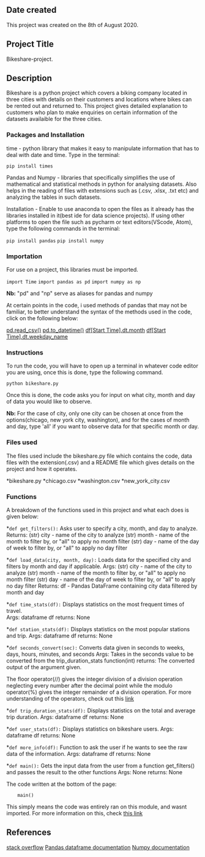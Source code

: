 ## Date created
This project was created on the 8th of August 2020.

## Project Title
Bikeshare-project.

## Description
Bikeshare is a python project which covers a biking company located in three cities with details on their customers and locations where bikes can be rented out and returned to. This project gives detailed explanation to customers who plan to make enquiries on certain information of the datasets availaible for the three cities.

### Packages and Installation
time - python library that makes it easy to manipulate information that has to deal with date and time. Type in the terminal:  

`pip install times`

Pandas and Numpy - libraries that specifically simplifies the use of mathematical and statistical methods in python for analysing datasets. Also helps in the reading of files with extensions such as (.csv, .xlsx, .txt etc) and analyzing the tables in such datasets.

Installation - Enable to use anaconda to open the files as it already has the libraries installed in it(best ide for data science projects). If using other platforms to open the file such as pycharm or text editors(VScode, Atom), type the following commands in the terminal:  

`pip install pandas`
`pip install numpy`

### Importation 

For use on a project, this libraries must be imported.   

`import Time`
`import pandas as pd`
`import numpy as np`

**Nb:** "pd" and "np" serve as aliases for pandas and numpy

At certain points in the code, i used methods of pandas that may not be familiar, to better understand the syntax of the methods used in the code, click on the following below:

[pd.read_csv()](https://pandas.pydata.org/pandas-docs/stable/reference/api/pandas.read_csv.html)
[pd.to_datetime()](https://pandas.pydata.org/pandas-docs/stable/reference/api/pandas.to_datetime.html)
[df[Start Time].dt.month](https://pandas.pydata.org/pandas-docs/stable/reference/api/pandas.Series.dt.month.html)
[df[Start Time].dt.weekday_name](https://pandas.pydata.org/pandas-docs/stable/reference/api/pandas.Series.dt.weekday.html)


### Instructions

To run the code, you will have to open up a terminal in whatever code editor you are using, once this is done, type the following command.

`python bikeshare.py`  

Once this is done, the code asks you for input on what city, month and day of data you would like to observe.  

**Nb:** For the case of city, only one city can be chosen at once from the options(chicago, new york city, washington), and for the cases of month and day, type 'all' if you want to observe data for that specific month or day.


### Files used
The files used include the bikeshare.py file which contains the code, data files with the extension(.csv) and a README file which gives details on the project and how it operates.  

*bikeshare.py
*chicago.csv
*washington.csv
*new_york_city.csv


### Functions

A breakdown of the functions used in this project and what each does is given below:  

*`def get_filters():` Asks user to specify a city, month, and day to analyze.    
    Returns:
        (str) city - name of the city to analyze
        (str) month - name of the month to filter by, or "all" to apply no month filter
        (str) day - name of the day of week to filter by, or "all" to apply no day filter

*`def load_data(city, month, day):` Loads data for the specified city and filters by month and day if applicable.
    Args:
        (str) city - name of the city to analyze
        (str) month - name of the month to filter by, or "all" to apply no month filter
        (str) day - name of the day of week to filter by, or "all" to apply no day filter
    Returns:
        df - Pandas DataFrame containing city data filtered by month and day

*`def time_stats(df):` Displays statistics on the most frequent times of travel.   
    Args: dataframe df
    returns: None  

*`def station_stats(df):` Displays statistics on the most popular stations and trip.
    Args: dataframe df
    returns: None

*`def seconds_convert(sec):` Converts data given in seconds to weeks, days, hours, minutes, and seconds
    Args: Takes in the seconds value to be converted from the trip_duration_stats function(int)
    returns: The converted output of the argument given.      

The floor operator(//) gives the integer division of a division operation neglecting every number after the decimal point while the modulo operator(%) gives the integer remainder of a division operation. For more understanding of the operators, check out this [link](https://stackoverflow.com/questions/56627393/difference-between-modulus-and-floor-division-in-numpy)

*`def trip_duration_stats(df):` Displays statistics on the total and average trip duration.
    Args: dataframe df
    returns: None

*`def user_stats(df):` Displays statistics on bikeshare users.
    Args: dataframe df 
    returns: None

*`def more_info(df):` Function to ask the user if he wants to see the raw data of the information.
    Args: dataframe df
    returns: None  

*`def main():` Gets the input data from the user from a function get_filters() and passes the result to the other      functions
    Args: None
    returns: None   


The code written at the bottom of the page:  

```if __name__ == "__main__":
    main()
```
This simply means the code was entirely ran on this module, and wasnt imported. For more information on this, check [this link](https://stackoverflow.com/questions/419163/what-does-if-name-main-do)


## References

[stack overflow](https://stackoverflow.com/)
[Pandas dataframe documentation](https://pandas.pydata.org/pandas-docs/stable/reference/api/pandas.DataFrame.html)
[Numpy documentation](https://numpy.org/doc/stable/user/basics.html)

